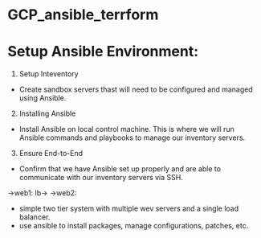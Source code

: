 # GCP_ansible_terrform
# Setup Ansible Environment:

1.  Setup Inteventory
  - Create sandbox servers thast will need to be configured and managed using Ansible.
2. Installing Ansible
  -  Install Ansible on local control machine. This is where we will run Ansible commands and playbooks to manage our inventory servers.
3. Ensure End-to-End
  - Confirm that we have Ansible set up properly and are able to communicate with our inventory servers via SSH.

   ->web1:
lb->
   ->web2:

- simple two tier system with multiple wev servers and a single load balancer.
- use ansible to install packages, manage configurations, patches, etc.
